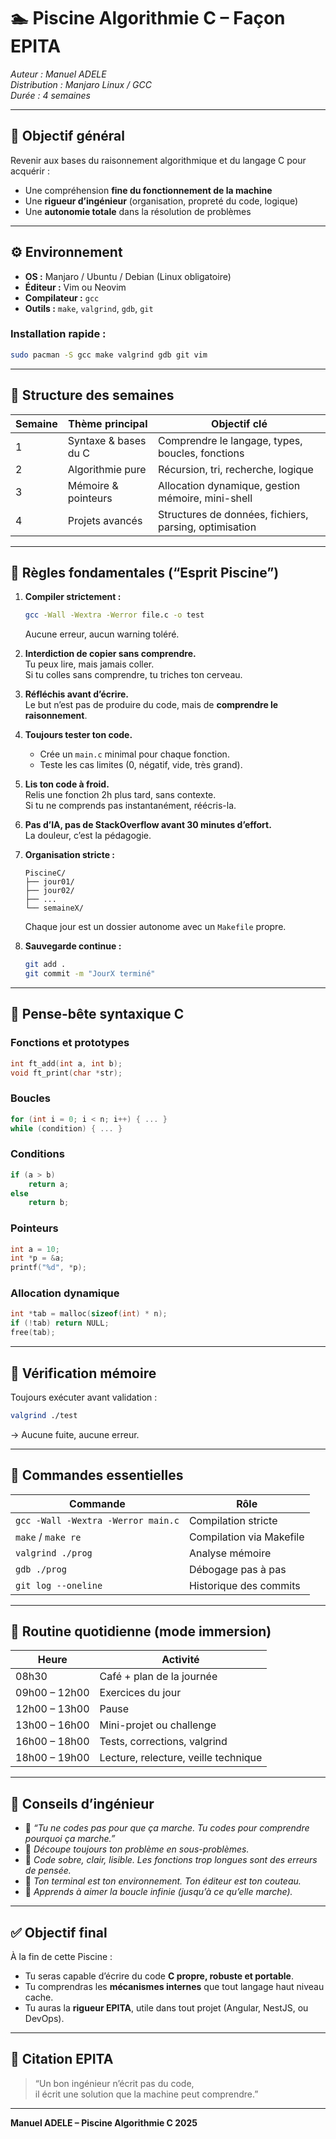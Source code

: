 # 🏊 Piscine Algorithmie C – Façon EPITA  
_Auteur : Manuel ADELE_  
_Distribution : Manjaro Linux / GCC_  
_Durée : 4 semaines_

---

## 🎯 Objectif général
Revenir aux bases du raisonnement algorithmique et du langage C pour acquérir :
- Une compréhension **fine du fonctionnement de la machine**  
- Une **rigueur d’ingénieur** (organisation, propreté du code, logique)  
- Une **autonomie totale** dans la résolution de problèmes  

---

## ⚙️ Environnement
- **OS :** Manjaro / Ubuntu / Debian (Linux obligatoire)
- **Éditeur :** Vim ou Neovim  
- **Compilateur :** `gcc`  
- **Outils :** `make`, `valgrind`, `gdb`, `git`  

### Installation rapide :
```bash
sudo pacman -S gcc make valgrind gdb git vim
```

---

## 🧩 Structure des semaines

| Semaine | Thème principal | Objectif clé |
|----------|----------------|--------------|
| 1 | Syntaxe & bases du C | Comprendre le langage, types, boucles, fonctions |
| 2 | Algorithmie pure | Récursion, tri, recherche, logique |
| 3 | Mémoire & pointeurs | Allocation dynamique, gestion mémoire, mini-shell |
| 4 | Projets avancés | Structures de données, fichiers, parsing, optimisation |

---

## 🧱 Règles fondamentales (“Esprit Piscine”)

1. **Compiler strictement :**
   ```bash
   gcc -Wall -Wextra -Werror file.c -o test
   ```
   Aucune erreur, aucun warning toléré.

2. **Interdiction de copier sans comprendre.**  
   Tu peux lire, mais jamais coller.  
   Si tu colles sans comprendre, tu triches ton cerveau.

3. **Réfléchis avant d’écrire.**  
   Le but n’est pas de produire du code, mais de **comprendre le raisonnement**.

4. **Toujours tester ton code.**
   - Crée un `main.c` minimal pour chaque fonction.
   - Teste les cas limites (0, négatif, vide, très grand).

5. **Lis ton code à froid.**  
   Relis une fonction 2h plus tard, sans contexte.  
   Si tu ne comprends pas instantanément, réécris-la.

6. **Pas d’IA, pas de StackOverflow avant 30 minutes d’effort.**  
   La douleur, c’est la pédagogie.

7. **Organisation stricte :**
   ```
   PiscineC/
   ├── jour01/
   ├── jour02/
   ├── ...
   └── semaineX/
   ```
   Chaque jour est un dossier autonome avec un `Makefile` propre.

8. **Sauvegarde continue :**
   ```bash
   git add .
   git commit -m "JourX terminé"
   ```

---

## 🧠 Pense-bête syntaxique C

### Fonctions et prototypes
```c
int ft_add(int a, int b);
void ft_print(char *str);
```

### Boucles
```c
for (int i = 0; i < n; i++) { ... }
while (condition) { ... }
```

### Conditions
```c
if (a > b)
    return a;
else
    return b;
```

### Pointeurs
```c
int a = 10;
int *p = &a;
printf("%d", *p);
```

### Allocation dynamique
```c
int *tab = malloc(sizeof(int) * n);
if (!tab) return NULL;
free(tab);
```

---

## 🧮 Vérification mémoire
Toujours exécuter avant validation :
```bash
valgrind ./test
```
→ Aucune fuite, aucune erreur.

---

## 🧰 Commandes essentielles

| Commande | Rôle |
|-----------|------|
| `gcc -Wall -Wextra -Werror main.c` | Compilation stricte |
| `make` / `make re` | Compilation via Makefile |
| `valgrind ./prog` | Analyse mémoire |
| `gdb ./prog` | Débogage pas à pas |
| `git log --oneline` | Historique des commits |

---

## 🧗 Routine quotidienne (mode immersion)

| Heure | Activité |
|--------|----------|
| 08h30 | Café + plan de la journée |
| 09h00 – 12h00 | Exercices du jour |
| 12h00 – 13h00 | Pause |
| 13h00 – 16h00 | Mini-projet ou challenge |
| 16h00 – 18h00 | Tests, corrections, valgrind |
| 18h00 – 19h00 | Lecture, relecture, veille technique |

---

## 🧠 Conseils d’ingénieur

- 💬 *“Tu ne codes pas pour que ça marche. Tu codes pour comprendre pourquoi ça marche.”*  
- 🧩 *Découpe toujours ton problème en sous-problèmes.*  
- 🧘 *Code sobre, clair, lisible. Les fonctions trop longues sont des erreurs de pensée.*  
- 🧱 *Ton terminal est ton environnement. Ton éditeur est ton couteau.*  
- 🔁 *Apprends à aimer la boucle infinie (jusqu’à ce qu’elle marche).*

---

## ✅ Objectif final
À la fin de cette Piscine :
- Tu seras capable d’écrire du code **C propre, robuste et portable**.  
- Tu comprendras les **mécanismes internes** que tout langage haut niveau cache.  
- Tu auras la **rigueur EPITA**, utile dans tout projet (Angular, NestJS, ou DevOps).

---

## 📜 Citation EPITA
> “Un bon ingénieur n’écrit pas du code,  
> il écrit une solution que la machine peut comprendre.”

---

**Manuel ADELE – Piscine Algorithmie C 2025**
